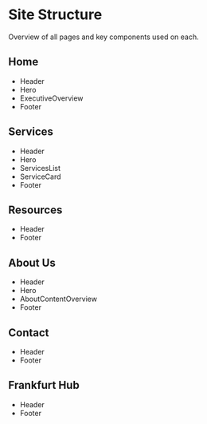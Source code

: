# Site Structure
Overview of all pages and key components used on each.

## Home
- Header
- Hero
- ExecutiveOverview
- Footer

## Services
- Header
- Hero
- ServicesList
- ServiceCard
- Footer

## Resources
- Header
- Footer

## About Us
- Header
- Hero
- AboutContentOverview
- Footer

## Contact
- Header
- Footer

## Frankfurt Hub
- Header
- Footer